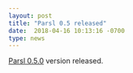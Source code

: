 ```yaml
---
layout: post
title: "Parsl 0.5 released"
date:  2018-04-16 10:13:16 -0700
type: news
---
```

[Parsl 0.5.0](https://pypi.python.org/pypi/parsl) version released.
